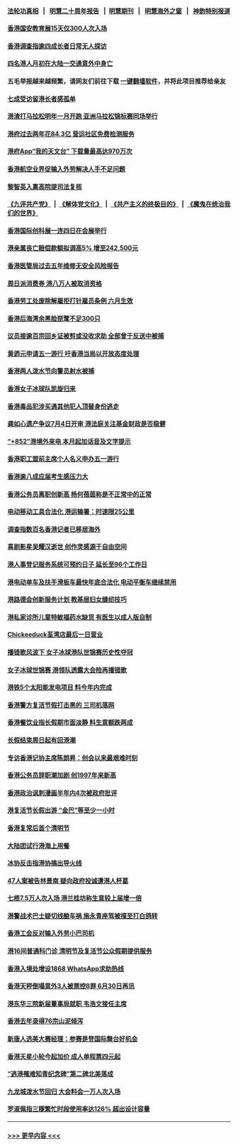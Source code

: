 #### [法轮功真相](https://github.com/gfw-breaker/truth/blob/master/README.md?t=0) &nbsp;&nbsp;|&nbsp;&nbsp; [明慧二十周年报告](https://github.com/gfw-breaker/mh-reports/blob/master/README.md?t=0) &nbsp;&nbsp;|&nbsp;&nbsp;[明慧期刊](https://github.com/gfw-breaker/mh-qikan) &nbsp;&nbsp;|&nbsp;&nbsp; [明慧海外之窗](https://github.com/gfw-breaker/mh-news/blob/master/README.md?t=0) &nbsp;&nbsp;|&nbsp;&nbsp; [神韵特别报道](https://github.com/gfw-breaker/mh-news/blob/master/shenyun.md?t=0)
#### [香港国安教育展15天仅300人次入场](../pages/nsc415/n13972543.md?t=04151543) 
#### [香港调查指逾四成长者日常无人探访](../pages/nsc415/n13972524.md?t=04151543) 
#### [四名港人月初在大陆一交通意外中身亡](../pages/nsc415/n13972503.md?t=04151543) 
#### 五毛举报越来越频繁，请网友们前往下载 [一键翻墙软件](https://github.com/gfw-breaker/ssr-accounts)，并将此项目推荐给亲友
#### [七成受访留港长者感孤单](../pages/nsc415/n13972489.md?t=04151543) 
#### [港渣打马拉松明年一月开跑 亚洲马拉松锦标赛同场举行](../pages/nsc415/n13972486.md?t=04151543) 
#### [港府过去两年花84.3亿 营运社区免费检测服务](../pages/nsc415/n13972458.md?t=04151543) 
#### [港府App“我的天文台” 下载量最高达970万次](../pages/nsc415/n13972447.md?t=04151543) 
#### [香港航空业界促输入外劳解决人手不足问题](../pages/nsc415/n13972403.md?t=04151543) 
#### [黎智英入禀高院提司法复核](../pages/nsc415/n13971608.md?t=04151543) 
#### [《九评共产党》](https://github.com/begood0513/9ping.md/blob/master/README.md) &nbsp;|&nbsp; [《解体党文化》](../../../../jtdwh.md/blob/master/README.md)  &nbsp;|&nbsp; [《共产主义的终极目的》](../../../../gczydzjmd.md/blob/master/README.md) &nbsp;|&nbsp; [《魔鬼在统治我们的世界》](../../../../mgztzwmdsj.md/blob/master/README.md) 
#### [香港国际创科展一连四日在会展举行](../pages/nsc415/n13971604.md?t=04151543) 
#### [港亲属丧亡赔偿款额拟调高5% 增至242,500元](../pages/nsc415/n13971593.md?t=04151543) 
#### [香港医管局过去五年维修无安全风险报告](../pages/nsc415/n13971585.md?t=04151543) 
#### [周日派消费券 港八万人被取消资格](../pages/nsc415/n13971579.md?t=04151543) 
#### [香港劳工处废除解雇拒打针雇员条例 六月生效](../pages/nsc415/n13971577.md?t=04151543) 
#### [香港后海湾余黑脸琵鹭不足300只](../pages/nsc415/n13971568.md?t=04151543) 
#### [议员接逾百宗回乡证被剪或没收求助 全部曾于反送中被捕](../pages/nsc415/n13971570.md?t=04151543) 
#### [黄迺元申请五一游行 吁香港当局以开放态度处理](../pages/nsc415/n13971561.md?t=04151543) 
#### [香港两人泼水节向警员射水被捕](../pages/nsc415/n13971555.md?t=04151543) 
#### [香港女子冰球队凯旋归来](../pages/nsc415/n13970871.md?t=04151543) 
#### [香港毒品犯涉买通其他犯人顶替身份逃走](../pages/nsc415/n13970864.md?t=04151543) 
#### [龚如心遗产争议7月4日开审 港法庭关注基金财政是否稳健](../pages/nsc415/n13970862.md?t=04151543) 
#### [“+852”港境外来电 本月起加话音及文字提示](../pages/nsc415/n13970855.md?t=04151543) 
#### [香港职工盟前主席个人名义申办五一游行](../pages/nsc415/n13970853.md?t=04151543) 
#### [香港逾八成应届考生感压力大](../pages/nsc415/n13970845.md?t=04151543) 
#### [香港公务员离职创新高 杨何蓓茵称是不正常中的正常](../pages/nsc415/n13970847.md?t=04151543) 
#### [电动移动工具合法化 港运输署：时速限25公里](../pages/nsc415/n13970840.md?t=04151543) 
#### [调查指数百名香港记者已移居海外](../pages/nsc415/n13970302.md?t=04151543) 
#### [喜剧影星吴耀汉逝世 创作灵感源于自由空间](../pages/nsc415/n13970064.md?t=04151543) 
#### [港人事登记服务系统可预约日子 延长至96个工作日](../pages/nsc415/n13970142.md?t=04151543) 
#### [港电动单车及扶手滑板车最快年底合法化 电动平衡车继续禁用](../pages/nsc415/n13970136.md?t=04151543) 
#### [港路德会创新服务计划 教基层妇女缝纫技巧](../pages/nsc415/n13970135.md?t=04151543) 
#### [港私家诊所儿童特敏福药水缺货 有医生以成人版自制](../pages/nsc415/n13970039.md?t=04151543) 
#### [Chickeeduck荃湾店最后一日营业](../pages/nsc415/n13970114.md?t=04151543) 
#### [播错歌风波下 女子冰球港队世锦赛历史性夺冠](../pages/nsc415/n13970111.md?t=04151543) 
#### [女子冰球世锦赛 港领队透露大会险再播错歌](../pages/nsc415/n13970107.md?t=04151543) 
#### [港铁5个太阳能发电项目 料今年内完成](../pages/nsc415/n13970099.md?t=04151543) 
#### [香港警方复活节假打击黑的 三司机落网](../pages/nsc415/n13970094.md?t=04151543) 
#### [香港餐饮业指长假期市面淡静 料生意额跌两成](../pages/nsc415/n13970093.md?t=04151543) 
#### [长假结束周日起有回港潮](../pages/nsc415/n13970074.md?t=04151543) 
#### [专访香港记协主席陈朗昇：创会以来最艰难时刻](../pages/nsc415/n13966830.md?t=04151543) 
#### [香港公务员辞职潮加剧 创1997年来新高](../pages/nsc415/n13966064.md?t=04151543) 
#### [香港政治讽刺漫画半年内4次被政府批评](../pages/nsc415/n13965819.md?t=04151543) 
#### [港复活节长假出游 “金巴”等至少一小时](../pages/nsc415/n13966134.md?t=04151543) 
#### [香港复常后首个清明节](../pages/nsc415/n13966127.md?t=04151543) 
#### [大陆团试行港海上用餐](../pages/nsc415/n13966119.md?t=04151543) 
#### [冰协反击指港协搞出导火线](../pages/nsc415/n13966095.md?t=04151543) 
#### [47人案被告林景南 疑向政府投诚遭港人杯葛](../pages/nsc415/n13965118.md?t=04151543) 
#### [七榄7.5万人次入场 港兰桂坊称生意较上届增一倍](../pages/nsc415/n13964822.md?t=04151543) 
#### [港警战术巴士疑切线酿车祸 施永青座驾被撞至打白鸽转](../pages/nsc415/n13964816.md?t=04151543) 
#### [香港工会反对输入外劳小巴司机](../pages/nsc415/n13964797.md?t=04151543) 
#### [港16间普通科门诊 清明节及复活节公众假期提供服务](../pages/nsc415/n13964778.md?t=04151543) 
#### [香港入境处增设1868 WhatsApp求助热线](../pages/nsc415/n13964773.md?t=04151543) 
#### [香港天秤倒塌意外3人被票控8罪 6月30日再讯](../pages/nsc415/n13964768.md?t=04151543) 
#### [港东华三院新届董事局就职 韦浩文接任主席](../pages/nsc415/n13964762.md?t=04151543) 
#### [香港去年录得76宗山泥倾泻](../pages/nsc415/n13964752.md?t=04151543) 
#### [新唐人选美大赛经理：参赛是登国际舞台好机会](../pages/nsc415/n13964324.md?t=04151543) 
#### [香港天星小轮今起加价 成人单程票四元起](../pages/nsc415/n13964126.md?t=04151543) 
#### [“逃港罹难知青纪念碑”第二碑北美落成](../pages/nsc415/n13963514.md?t=04151543) 
#### [九龙城泼水节回归 大会料会一万人次入场](../pages/nsc415/n13964102.md?t=04151543) 
#### [罗淑佩指三隧繁忙时段使用率达126% 超出设计容量](../pages/nsc415/n13964085.md?t=04151543) 

----
#### [ >>> 更早内容 <<< ](../indexes/nsc415-earlier.md)
